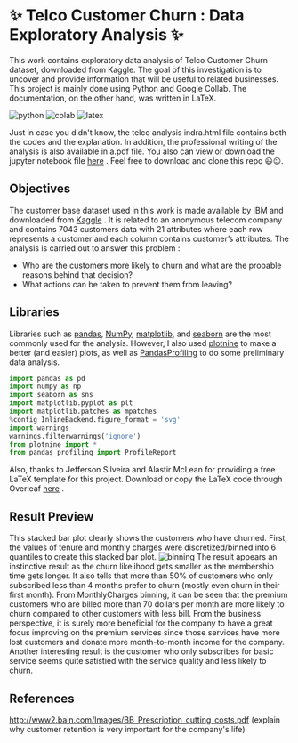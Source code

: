 # ✨ Telco Customer Churn : Data Exploratory Analysis ✨ 
This work contains exploratory data analysis of Telco Customer Churn dataset, downloaded from Kaggle. The goal of this investigation is to uncover and provide information that will be useful to related businesses. This project is mainly done using Python and Google Collab. The documentation, on the other hand, was written in LaTeX.

![python](https://img.shields.io/badge/Python-3776AB?style=for-the-badge&logo=python&logoColor=white)
![colab](https://img.shields.io/badge/Colab-F9AB00?style=for-the-badge&logo=googlecolab&color=525252)
![latex](https://img.shields.io/badge/LaTeX-47A141?style=for-the-badge&logo=LaTeX&logoColor=white)

Just in case you didn't know, the telco analysis indra.html file contains both the codes and the explanation. In addition, the professional writing of the analysis is also available in a.pdf file. You also can view or download the jupyter notebook file [here](https://colab.research.google.com/drive/1iLpyBlI6tkHTbQYsEeiLglVIdbUq2onV?usp=sharing) . Feel free to download and clone this repo 😃😉.

## Objectives 
The customer base dataset used in this work is made available by IBM and downloaded from [Kaggle](https://www.kaggle.com/blastchar/telco-customer-churn) . It is related to an anonymous telecom company and contains 7043 customers data with 21 attributes where each row represents a customer and each column contains customer’s attributes.
The analysis is carried out to answer this problem :

- Who are the customers more likely to churn and what are the probable reasons behind that decision?
- What actions can be taken to prevent them from leaving?

## Libraries
Libraries such as [pandas](https://pandas.pydata.org/), [NumPy](https://numpy.org/), [matplotlib](https://matplotlib.org/), and [seaborn](https://seaborn.pydata.org/) are the most commonly used for the analysis. However, I also used [plotnine](https://plotnine.readthedocs.io/en/stable/) to make a better (and easier) plots, as well as [PandasProfiling](https://pandas-profiling.github.io/pandas-profiling/docs/master/rtd/) to do some preliminary data analysis.
```python
import pandas as pd
import numpy as np
import seaborn as sns
import matplotlib.pyplot as plt
import matplotlib.patches as mpatches
%config InlineBackend.figure_format = 'svg'
import warnings
warnings.filterwarnings('ignore')
from plotnine import *
from pandas_profiling import ProfileReport
```
Also, thanks to Jefferson Silveira and Alastir McLean for providing a free LaTeX template for this project. Download or copy the LaTeX code through Overleaf [here](https://www.overleaf.com/project/61a734eae015a6257592d565) .
## Result Preview
This stacked bar plot clearly shows the customers who have churned. First, the values of tenure and monthly charges were discretized/binned into 6 quantiles to create this stacked bar plot.
![binning](https://user-images.githubusercontent.com/92590596/145628097-28917258-373b-4549-87af-6f2ba10b0161.jpg)
The result appears an instinctive result as the churn likelihood gets smaller as the membership time gets longer. It also tells that more than 50\% of customers who only subscribed less than 4 months prefer to churn (mostly even churn in their first month). From MonthlyCharges binning, it can be seen that the premium customers who are billed more than 70 dollars per month are more likely to churn compared to other customers with less bill. From the business perspective, it is surely more beneficial for the company to have a great focus improving on the premium services since those services have more lost customers and donate more month-to-month income for the company. Another interesting result is the customer who only subscribes for basic service seems quite satistied with the service quality and less likely to churn.

## References
http://www2.bain.com/Images/BB_Prescription_cutting_costs.pdf (explain why customer retention is very important for the company's life)
